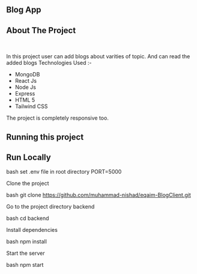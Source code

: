 ## Blog App


## About The Project
<br>

In this project user can add blogs about varities of topic. And  can read the added blogs
Technologies Used :-
- MongoDB
- React Js
- Node Js
- Express
- HTML 5
- Tailwind CSS

The project is completely responsive too.

## Running this project

## Run Locally


bash
 set .env file in root directory 
 PORT=5000



Clone the project

bash
  git clone https://github.com/muhammad-nishad/eqaim-BlogClient.git


Go to the project directory backend

bash
  cd backend


Install dependencies

bash
  npm install


Start the server

bash
  npm start


<br/>

<br>
